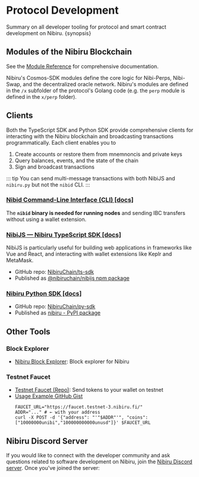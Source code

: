 # Protocol Development 

Summary on all developer tooling for protocol and smart contract development on Nibiru. {synopsis}
## Modules of the Nibiru Blockchain

See the [Module Reference](./x/) for comprehensive documentation.

Nibiru's Cosmos-SDK modules define the core logic for Nibi-Perps, Nibi-Swap, and the decentralized oracle network. Nibiru's modules are defined in the `/x` subfolder of the protocol's Golang code (e.g. the `perp` module is defined in the `x/perp` folder).  

## Clients

Both the TypeScript SDK and Python SDK provide comprehensive clients for interacting with the Nibiru blockchain and broadcasting transactions programmatically. Each client enables you to 
1. Create accounts or restore them from mnemnoncis and private keys
2. Query balances, events, and the state of the chain
3. Sign and broadcast transactions

::: tip
You can send multi-message transactions with both NibiJS and `nibiru.py` but not the `nibid` CLI. 
:::

### [Nibid Command-Line Interface (CLI) [docs]](./cli)

The **`nibid` binary is needed for running nodes** and sending IBC transfers without using a wallet extension.

### [NibiJS — Nibiru TypeScript SDK [docs]](./nibijs)

NibiJS is particularly useful for building web applications in frameworks like Vue and React, and interacting with wallet extensions like Keplr and MetaMask.

- GitHub repo: [NibiruChain/ts-sdk][repo-ts-sdk]
- Published as [@nibiruchain/nibijs npm package](https://www.npmjs.com/package/@nibiruchain/nibijs)

### [Nibiru Python SDK [docs]](./py-sdk)

- GitHub repo: [NibiruChain/py-sdk][repo-py-sdk]
- Published as [nibiru - PyPI package](https://pypi.org/project/nibiru/)

## Other Tools

### Block Explorer

- [Nibiru Block Explorer][tool-explorer]: Block explorer for Nibiru 

### Testnet Faucet

- [Testnet Faucet (Repo)][repo-faucet]: Send tokens to your wallet on testnet 
- [Usage Example GitHub Gist](https://gist.github.com/Unique-Divine/f2692c42a758afb98db55be3c4304f40#file-04_faucet-sh)
    ```shell
    FAUCET_URL="https://faucet.testnet-3.nibiru.fi/"
    ADDR="..." # ← with your address
    curl -X POST -d '{"address": "'"$ADDR"'", "coins": ["10000000unibi","100000000000unusd"]}' $FAUCET_URL
    ```


[tool-explorer]: https://explorer.testnet.nibiru.fi/
[repo-faucet]: https://github.com/NibiruChain/faucet
[repo-py-sdk]: https://github.com/NibiruChain/py-sdk
[repo-ts-sdk]: https://github.com/NibiruChain/ts-sdk

## Nibiru Discord Server

If you would like to connect with the developer community and ask questions related to software development on Nibiru, join the [Nibiru Discord server][discord-url]. Once you've joined the server:

[discord-url]: https://discord.gg/sgPw8ZYfpQ
